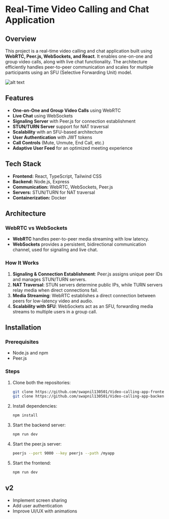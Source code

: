 # Real-Time Video Calling and Chat Application

## Overview
This project is a real-time video calling and chat application built using **WebRTC, Peer.js, WebSockets, and React**. It enables one-on-one and group video calls, along with live chat functionality. The architecture efficiently handles peer-to-peer communication and scales for multiple participants using an SFU (Selective Forwarding Unit) model.

![alt text](src/assets/img.png)

## Features
- **One-on-One and Group Video Calls** using WebRTC
- **Live Chat** using WebSockets
- **Signaling Server** with Peer.js for connection establishment
- **STUN/TURN Server** support for NAT traversal
- **Scalability** with an SFU-based architecture
- **User Authentication** with JWT tokens
- **Call Controls** (Mute, Unmute, End Call, etc.)
- **Adaptive User Feed** for an optimized meeting experience

## Tech Stack
- **Frontend:** React, TypeScript, Tailwind CSS
- **Backend:** Node.js, Express
- **Communication:** WebRTC, WebSockets, Peer.js
- **Servers:** STUN/TURN for NAT traversal
- **Containerization:** Docker

## Architecture
### WebRTC vs WebSockets
- **WebRTC** handles peer-to-peer media streaming with low latency.
- **WebSockets** provides a persistent, bidirectional communication channel, used for signaling and live chat.

### How It Works
1. **Signaling & Connection Establishment**: Peer.js assigns unique peer IDs and manages STUN/TURN servers.
2. **NAT Traversal**: STUN servers determine public IPs, while TURN servers relay media when direct connections fail.
3. **Media Streaming**: WebRTC establishes a direct connection between peers for low-latency video and audio.
4. **Scalability with SFU**: WebSockets act as an SFU, forwarding media streams to multiple users in a group call.

## Installation
### Prerequisites
- Node.js and npm
- Peer.js
### Steps
1. Clone both the repositories:
   ```sh
   git clone https://github.com/swapnil130501/Video-calling-app-frontend
   git clone https://github.com/swapnil130501/Video-calling-app-backend
   ```
2. Install dependencies:
   ```sh
   npm install
   ```
3. Start the backend server:
   ```sh
   npm run dev
   ```
4. Start the peer.js server:
   ```sh
   peerjs --port 9000 --key peerjs --path /myapp
   ```
5. Start the frontend:
   ```sh
   npm run dev
   ```

## v2
- Implement screen sharing
- Add user authentication
- Improve UI/UX with animations


